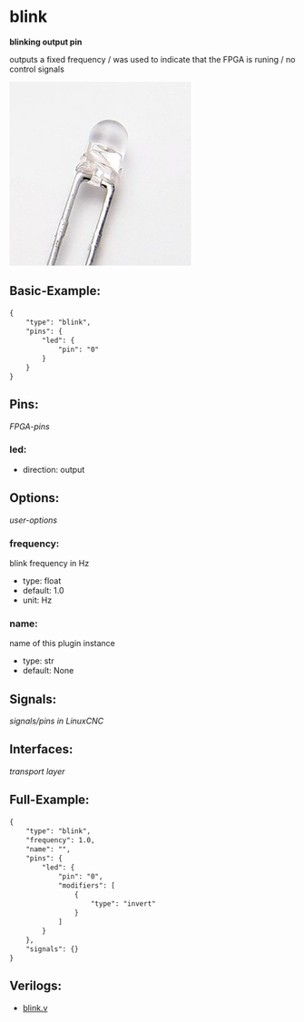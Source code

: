 # blink
**blinking output pin**

outputs a fixed frequency / was used to indicate that the FPGA is runing / no control signals


![image.png](image.png)

## Basic-Example:
```
{
    "type": "blink",
    "pins": {
        "led": {
            "pin": "0"
        }
    }
}
```

## Pins:
*FPGA-pins*
### led:

 * direction: output


## Options:
*user-options*
### frequency:
blink frequency in Hz

 * type: float
 * default: 1.0
 * unit: Hz

### name:
name of this plugin instance

 * type: str
 * default: None


## Signals:
*signals/pins in LinuxCNC*


## Interfaces:
*transport layer*


## Full-Example:
```
{
    "type": "blink",
    "frequency": 1.0,
    "name": "",
    "pins": {
        "led": {
            "pin": "0",
            "modifiers": [
                {
                    "type": "invert"
                }
            ]
        }
    },
    "signals": {}
}
```

## Verilogs:
 * [blink.v](blink.v)
